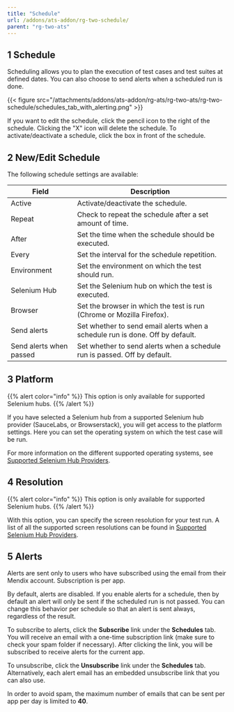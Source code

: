```yaml
---
title: "Schedule"
url: /addons/ats-addon/rg-two-schedule/
parent: "rg-two-ats"
---
```


## 1 Schedule

Scheduling allows you to plan the execution of test cases and test suites at defined dates. You can also choose to send alerts when a scheduled run is done.

{{< figure src="/attachments/addons/ats-addon/rg-ats/rg-two-ats/rg-two-schedule/schedules_tab_with_alerting.png" >}}

If you want to edit the schedule, click the pencil icon to the right of the schedule. Clicking the "X" icon will delete the schedule. To activate/deactivate a schedule, click the box in front of the schedule.

## 2 New/Edit Schedule

The following schedule settings are available:

| Field              | Description                              |
| ------------------ | ---------------------------------------- |
| Active             | Activate/deactivate the schedule.         |
| Repeat             | Check to repeat the schedule after a set amount of time. |
| After              | Set the time when the schedule should be executed. |
| Every              | Set the interval for the schedule repetition. |
| Environment        | Set the environment on which the test should run. |
| Selenium Hub       | Set the Selenium hub on which the test is executed. |
| Browser            | Set the browser in which the test is run (Chrome or Mozilla Firefox). |
| Send alerts        | Set whether to send email alerts when a schedule run is done. Off by default. |
| Send alerts when passed | Set whether to send alerts when a schedule run is passed. Off by default. |

## 3 Platform

{{% alert color="info" %}}
This option is only available for supported Selenium hubs.
{{% /alert %}}

If you have selected a Selenium hub from a supported Selenium hub provider (SauceLabs, or Browserstack), you will get access to the platform settings. Here you can set the operating system on which the test case will be run.

For more information on the different supported operating systems, see [Supported Selenium Hub Providers](/addons/ats-addon/rg-two-supported-selenium-hub-provider/).

## 4 Resolution

{{% alert color="info" %}}
This option is only available for supported Selenium hubs.
{{% /alert %}}

With this option, you can specify the screen resolution for your test run. A list of all the supported screen resolutions can be found in [Supported Selenium Hub Providers](/addons/ats-addon/rg-two-supported-selenium-hub-provider/).

## 5 Alerts

Alerts are sent only to users who have subscribed using the email from their Mendix account. Subscription is per app.

By default, alerts are disabled. If you enable alerts for a schedule, then by default an alert will only be sent if the scheduled run is not passed. You can change this behavior per schedule so that an alert is sent always, regardless of the result.

To subscribe to alerts, click the **Subscribe** link under the **Schedules** tab. You will receive an email with a one-time subscription link (make sure to check your spam folder if necessary). After clicking the link, you will be subscribed to receive alerts for the current app. 

To unsubscribe, click the **Unsubscribe** link under the **Schedules** tab. Alternatively, each alert email has an embedded unsubscribe link that you can also use.

In order to avoid spam, the maximum number of emails that can be sent per app per day is limited to **40**.
